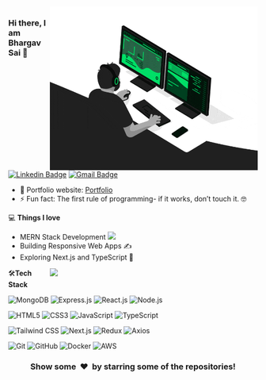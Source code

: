 <img align="right" src="https://github.com/bhargavsai259/bhargavsai259/blob/master/developer.gif" alt="Coder GIF" width="420" height="330">

### Hi there, I am Bhargav Sai 👋
[![Linkedin Badge](https://img.shields.io/badge/-bhargavsai259-blue?style=flat-square&logo=Linkedin&logoColor=white&link=https://www.linkedin.com/in/bhargav259/)](https://www.linkedin.com/in/bhargav259/)
[![Gmail Badge](https://img.shields.io/badge/-bhargavsaikumar259@gmail.com-c14438?style=flat-square&logo=Gmail&logoColor=white&link=mailto:bhargavsaikumar259@gmail.com)](mailto:bhargavsaikumar259@gmail.com) 

- 🎯 Portfolio website: [Portfolio](https://bhargavsai259.github.io/)
- ⚡ Fun fact: The first rule of programming- if it works, don’t touch it. 🤓

💻 **Things I love**
- MERN Stack Development <img src="https://media.giphy.com/media/WUlplcMpOCEmTGBtBW/giphy.gif" width="30">
- Building Responsive Web Apps ✍️
- Exploring Next.js and TypeScript 🧐

<a href="https://github.com/anuraghazra/github-readme-stats" title="Go to Source">
  <img align="right" width=420 height="auto" src="https://github-readme-stats.vercel.app/api?username=bhargavsai259&show_icons=true&theme=dark&border_color=61dafb&hide_border=true&include_all_commits=true" />
</a>

🛠**Tech Stack**

![MongoDB](https://img.shields.io/badge/-MongoDB-000000?style=flat&logo=mongodb)
![Express.js](https://img.shields.io/badge/-Express.js-000000?style=flat&logo=express)
![React.js](https://img.shields.io/badge/-React.js-000000?style=flat&logo=react)
![Node.js](https://img.shields.io/badge/-Node.js-000000?style=flat&logo=node.js)

![HTML5](https://img.shields.io/badge/-HTML5-000000?style=flat&logo=HTML5)
![CSS3](https://img.shields.io/badge/-CSS3-000000?style=flat&logo=CSS3)
![JavaScript](https://img.shields.io/badge/-JavaScript-000000?style=flat&logo=javascript)
![TypeScript](https://img.shields.io/badge/-TypeScript-000000?style=flat&logo=typescript)

![Tailwind CSS](https://img.shields.io/badge/-Tailwind%20CSS-000000?style=flat&logo=tailwind-css)
![Next.js](https://img.shields.io/badge/-Next.js-000000?style=flat&logo=next.js)
![Redux](https://img.shields.io/badge/-Redux-000000?style=flat&logo=redux)
![Axios](https://img.shields.io/badge/-Axios-000000?style=flat&logo=axios)

![Git](https://img.shields.io/badge/-Git-000000?style=flat&logo=git&logoColor=F05032)
![GitHub](https://img.shields.io/badge/-GitHub-000000?style=flat&logo=github&logoColor=FFFFFF)
![Docker](https://img.shields.io/badge/-Docker-000000?style=flat&logo=docker)
![AWS](https://img.shields.io/badge/AWS-000000?style=flat-square&logo=amazon-aws)

<div align="center">
    <h3 align="center">Show some &nbsp;❤️&nbsp; by starring some of the repositories!</h3>
</div>
